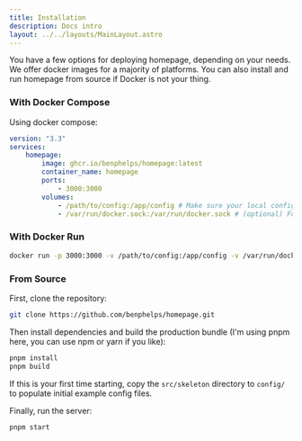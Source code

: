 ```yaml
---
title: Installation
description: Docs intro
layout: ../../layouts/MainLayout.astro
---
```


You have a few options for deploying homepage, depending on your needs. We offer docker images for a majority of platforms. You can also install and run homepage from source if Docker is not your thing.

### With Docker Compose

Using docker compose:

```yaml
version: "3.3"
services:
    homepage:
        image: ghcr.io/benphelps/homepage:latest
        container_name: homepage
        ports:
            - 3000:3000
        volumes:
            - /path/to/config:/app/config # Make sure your local config directory exists
            - /var/run/docker.sock:/var/run/docker.sock # (optional) For docker integrations
```

### With Docker Run

```bash
docker run -p 3000:3000 -v /path/to/config:/app/config -v /var/run/docker.sock:/var/run/docker.sock ghcr.io/benphelps/homepage:latest
```

### From Source

First, clone the repository:

```bash
git clone https://github.com/benphelps/homepage.git
```

Then install dependencies and build the production bundle (I'm using pnpm here, you can use npm or yarn if you like):

```bash
pnpm install
pnpm build
```

If this is your first time starting, copy the `src/skeleton` directory to `config/` to populate initial example config files.

Finally, run the server:

```bash
pnpm start
```
